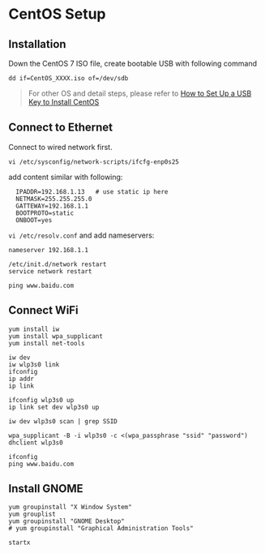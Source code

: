 # CentOS Setup

## Installation
Down the CentOS 7 ISO file, create bootable USB with following command
```shell
dd if=CentOS_XXXX.iso of=/dev/sdb
```
> For other OS and detail steps, please refer to [How to Set Up a USB Key to Install CentOS](https://wiki.centos.org/HowTos/InstallFromUSBkey)

## Connect to Ethernet

Connect to wired network first.

```shell
vi /etc/sysconfig/network-scripts/ifcfg-enp0s25
```
add content similar with following:
```
  IPADDR=192.168.1.13 	# use static ip here
  NETMASK=255.255.255.0
  GATTEWAY=192.168.1.1
  BOOTPROTO=static
  ONBOOT=yes
```

`vi /etc/resolv.conf` and add nameservers:
```
nameserver 192.168.1.1
```

```
/etc/init.d/network restart
service network restart

ping www.baidu.com
```

## Connect WiFi

```shell
yum install iw
yum install wpa_supplicant
yum install net-tools

iw dev
iw wlp3s0 link
ifconfig
ip addr
ip link

ifconfig wlp3s0 up
ip link set dev wlp3s0 up

iw dev wlp3s0 scan | grep SSID

wpa_supplicant -B -i wlp3s0 -c <(wpa_passphrase "ssid" "password")
dhclient wlp3s0

ifconfig
ping www.baidu.com

```


## Install GNOME

```shell
yum groupinstall "X Window System"
yum grouplist
yum groupinstall "GNOME Desktop"
# yum groupinstall "Graphical Administration Tools"

startx

```


